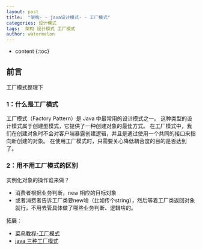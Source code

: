 ```yaml
---
layout: post
title:  "架构- - java设计模式- - 工厂模式"
categories: 设计模式
tags:  架构 设计模式 工厂模式
author: watermelon
---
```

* content
{:toc}

## 前言
工厂模式整理下





### 1：什么是工厂模式
工厂模式（Factory Pattern）是 Java 中最常用的设计模式之一。
这种类型的设计模式属于创建型模式，它提供了一种创建对象的最佳方式。
在工厂模式中，我们在创建对象时不会对客户端暴露创建逻辑，并且是通过使用一个共同的接口来指向新创建的对象。
在使用工厂模式时，只需要关心降低耦合度的目的是否达到了。

### 2：用不用工厂模式的区别
实例化对象的操作谁来做？
* 消费者根据业务判断，new 相应的目标对象
* 或者消费者告诉工厂类要new啥（比如传个string），然后等着工厂类返回对象就行，不用去管具体做了哪些业务判断、逻辑啥的。

拓展：
* [菜鸟教程-工厂模式](http://www.runoob.com/design-pattern/factory-pattern.html)  
* [java 三种工厂模式](https://www.cnblogs.com/zailushang1996/p/8601808.html)  
